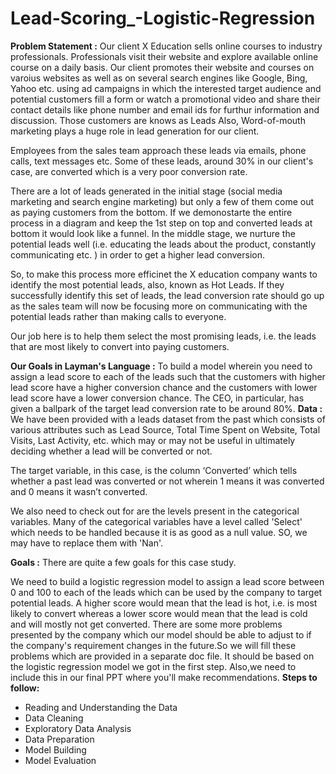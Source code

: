 # Lead-Scoring_-Logistic-Regression
**Problem Statement :**
Our client X Education sells online courses to industry professionals. Professionals visit their website and explore available online course on a daily basis. Our client promotes their website and courses on varoius websites as well as on several search engines like Google, Bing, Yahoo etc. using ad campaigns in which the interested target audience and potential customers fill a form or watch a promotional video and share their contact details like phone number and email ids for furthur information and discussion. Those customers are knows as Leads Also, Word-of-mouth marketing plays a huge role in lead generation for our client.

Employees from the sales team approach these leads via emails, phone calls, text messages etc. Some of these leads, around 30% in our client's case, are converted which is a very poor conversion rate.

There are a lot of leads generated in the initial stage (social media marketing and search engine marketing) but only a few of them come out as paying customers from the bottom. If we demonostarte the entire process in a diagram and keep the 1st step on top and converted leads at bottom it would look like a funnel. In the middle stage, we nurture the potential leads well (i.e. educating the leads about the product, constantly communicating etc. ) in order to get a higher lead conversion.

So, to make this process more efficinet the X education company wants to identify the most potential leads, also, known as Hot Leads. If they successfully identify this set of leads, the lead conversion rate should go up as the sales team will now be focusing more on communicating with the potential leads rather than making calls to everyone.

Our job here is to help them select the most promising leads, i.e. the leads that are most likely to convert into paying customers.

**Our Goals in Layman's Language :**
To build a model wherein you need to assign a lead score to each of the leads such that the customers with higher lead score have a higher conversion chance and the customers with lower lead score have a lower conversion chance. The CEO, in particular, has given a ballpark of the target lead conversion rate to be around 80%.
**Data :**
We have been provided with a leads dataset from the past which consists of various attributes such as Lead Source, Total Time Spent on Website, Total Visits, Last Activity, etc. which may or may not be useful in ultimately deciding whether a lead will be converted or not.

The target variable, in this case, is the column ‘Converted’ which tells whether a past lead was converted or not wherein 1 means it was converted and 0 means it wasn’t converted.

We also need to check out for are the levels present in the categorical variables. Many of the categorical variables have a level called 'Select' which needs to be handled because it is as good as a null value. SO, we may have to replace them with 'Nan'.

**Goals :**
There are quite a few goals for this case study.

We need to build a logistic regression model to assign a lead score between 0 and 100 to each of the leads which can be used by the company to target potential leads. A higher score would mean that the lead is hot, i.e. is most likely to convert whereas a lower score would mean that the lead is cold and will mostly not get converted.
There are some more problems presented by the company which our model should be able to adjust to if the company's requirement changes in the future.So we will fill these problems which are provided in a separate doc file. It should be based on the logistic regression model we got in the first step. Also,we need to include this in our final PPT where you'll make recommendations.
**Steps to follow:**
- Reading and Understanding the Data
- Data Cleaning
- Exploratory Data Analysis
- Data Preparation
- Model Building
- Model Evaluation
